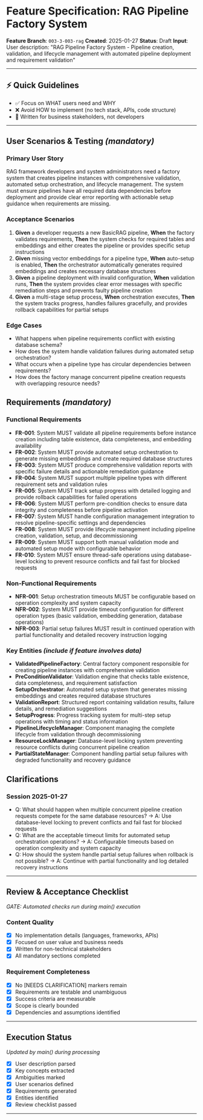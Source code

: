# Feature Specification: RAG Pipeline Factory System

**Feature Branch**: `003-3-003-rag`
**Created**: 2025-01-27
**Status**: Draft
**Input**: User description: "RAG Pipeline Factory System - Pipeline creation, validation, and lifecycle management with automated pipeline deployment and requirement validation"

---

## ⚡ Quick Guidelines
- ✅ Focus on WHAT users need and WHY
- ❌ Avoid HOW to implement (no tech stack, APIs, code structure)
- 👥 Written for business stakeholders, not developers

---

## User Scenarios & Testing *(mandatory)*

### Primary User Story
RAG framework developers and system administrators need a factory system that creates pipeline instances with comprehensive validation, automated setup orchestration, and lifecycle management. The system must ensure pipelines have all required data dependencies before deployment and provide clear error reporting with actionable setup guidance when requirements are missing.

### Acceptance Scenarios
1. **Given** a developer requests a new BasicRAG pipeline, **When** the factory validates requirements, **Then** the system checks for required tables and embeddings and either creates the pipeline or provides specific setup instructions
2. **Given** missing vector embeddings for a pipeline type, **When** auto-setup is enabled, **Then** the orchestrator automatically generates required embeddings and creates necessary database structures
3. **Given** a pipeline deployment with invalid configuration, **When** validation runs, **Then** the system provides clear error messages with specific remediation steps and prevents faulty pipeline creation
4. **Given** a multi-stage setup process, **When** orchestration executes, **Then** the system tracks progress, handles failures gracefully, and provides rollback capabilities for partial setups

### Edge Cases
- What happens when pipeline requirements conflict with existing database schema?
- How does the system handle validation failures during automated setup orchestration?
- What occurs when a pipeline type has circular dependencies between requirements?
- How does the factory manage concurrent pipeline creation requests with overlapping resource needs?

## Requirements *(mandatory)*

### Functional Requirements
- **FR-001**: System MUST validate all pipeline requirements before instance creation including table existence, data completeness, and embedding availability
- **FR-002**: System MUST provide automated setup orchestration to generate missing embeddings and create required database structures
- **FR-003**: System MUST produce comprehensive validation reports with specific failure details and actionable remediation guidance
- **FR-004**: System MUST support multiple pipeline types with different requirement sets and validation rules
- **FR-005**: System MUST track setup progress with detailed logging and provide rollback capabilities for failed operations
- **FR-006**: System MUST perform pre-condition checks to ensure data integrity and completeness before pipeline activation
- **FR-007**: System MUST handle configuration management integration to resolve pipeline-specific settings and dependencies
- **FR-008**: System MUST provide lifecycle management including pipeline creation, validation, setup, and decommissioning
- **FR-009**: System MUST support both manual validation mode and automated setup mode with configurable behavior
- **FR-010**: System MUST ensure thread-safe operations using database-level locking to prevent resource conflicts and fail fast for blocked requests

### Non-Functional Requirements
- **NFR-001**: Setup orchestration timeouts MUST be configurable based on operation complexity and system capacity
- **NFR-002**: System MUST provide timeout configuration for different operation types (basic validation, embedding generation, database operations)
- **NFR-003**: Partial setup failures MUST result in continued operation with partial functionality and detailed recovery instruction logging

### Key Entities *(include if feature involves data)*
- **ValidatedPipelineFactory**: Central factory component responsible for creating pipeline instances with comprehensive validation
- **PreConditionValidator**: Validation engine that checks table existence, data completeness, and requirement satisfaction
- **SetupOrchestrator**: Automated setup system that generates missing embeddings and creates required database structures
- **ValidationReport**: Structured report containing validation results, failure details, and remediation suggestions
- **SetupProgress**: Progress tracking system for multi-step setup operations with timing and status information
- **PipelineLifecycleManager**: Component managing the complete lifecycle from validation through decommissioning
- **ResourceLockManager**: Database-level locking system preventing resource conflicts during concurrent pipeline creation
- **PartialStateManager**: Component handling partial setup failures with degraded functionality and recovery guidance

## Clarifications

### Session 2025-01-27
- Q: What should happen when multiple concurrent pipeline creation requests compete for the same database resources? → A: Use database-level locking to prevent conflicts and fail fast for blocked requests
- Q: What are the acceptable timeout limits for automated setup orchestration operations? → A: Configurable timeouts based on operation complexity and system capacity
- Q: How should the system handle partial setup failures when rollback is not possible? → A: Continue with partial functionality and log detailed recovery instructions

---

## Review & Acceptance Checklist
*GATE: Automated checks run during main() execution*

### Content Quality
- [x] No implementation details (languages, frameworks, APIs)
- [x] Focused on user value and business needs
- [x] Written for non-technical stakeholders
- [x] All mandatory sections completed

### Requirement Completeness
- [x] No [NEEDS CLARIFICATION] markers remain
- [x] Requirements are testable and unambiguous
- [x] Success criteria are measurable
- [x] Scope is clearly bounded
- [x] Dependencies and assumptions identified

---

## Execution Status
*Updated by main() during processing*

- [x] User description parsed
- [x] Key concepts extracted
- [x] Ambiguities marked
- [x] User scenarios defined
- [x] Requirements generated
- [x] Entities identified
- [x] Review checklist passed

---